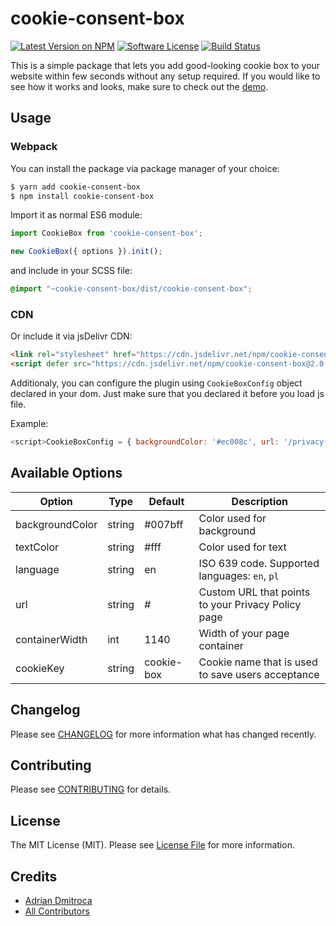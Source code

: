 # cookie-consent-box

[![Latest Version on NPM](https://img.shields.io/npm/v/cookie-consent-box.svg?style=flat-square)](https://npmjs.com/package/cookie-consent-box)
[![Software License](https://img.shields.io/badge/license-MIT-brightgreen.svg?style=flat-square)](LICENSE.md)
[![Build Status](https://img.shields.io/travis/adriandmitroca/cookie-consent-box/master.svg?style=flat-square)](https://travis-ci.org/adriandmitroca/cookie-consent-box)

This is a simple package that lets you add good-looking cookie box to your website
within few seconds without any setup required. If you would like to see
how it works and looks, make sure to check out the [demo](https://adriandmitroca.github.io/cookie-consent-box).

## Usage

### Webpack

You can install the package via package manager of your choice:

```bash
$ yarn add cookie-consent-box
$ npm install cookie-consent-box
```

Import it as normal ES6 module:

```js
import CookieBox from 'cookie-consent-box';

new CookieBox({ options }).init();
```

and include in your SCSS file:

```scss
@import "~cookie-consent-box/dist/cookie-consent-box";
```

### CDN

Or include it via jsDelivr CDN:
```html
<link rel="stylesheet" href="https://cdn.jsdelivr.net/npm/cookie-consent-box@2.0.1/dist/cookie-consent-box.min.css"></script>
<script defer src="https://cdn.jsdelivr.net/npm/cookie-consent-box@2.0.1/dist/cookie-consent-box.min.js"></script>
```

Additionaly, you can configure the plugin using `CookieBoxConfig` object declared in your dom. 
Just make sure that you declared it before you load js file.

Example:
```js
<script>CookieBoxConfig = { backgroundColor: '#ec008c', url: '/privacy-policy' }</script>
```

## Available Options

| Option | Type | Default | Description |
|---|---|---|----|
| backgroundColor | string | #007bff | Color used for background |
| textColor | string | #fff | Color used for text |
| language | string | en | ISO 639 code. Supported languages: `en`, `pl` |
| url  | string | # | Custom URL that points to your Privacy Policy page
| containerWidth | int | 1140 | Width of your page container
| cookieKey | string | cookie-box | Cookie name that is used to save users acceptance

## Changelog

Please see [CHANGELOG](CHANGELOG.md) for more information what has changed recently.

## Contributing

Please see [CONTRIBUTING](CONTRIBUTING.md) for details.

## License

The MIT License (MIT). Please see [License File](LICENSE.md) for more information.

## Credits

- [Adrian Dmitroca](https://github.com/adriandmitroca)
- [All Contributors](../../contributors)

